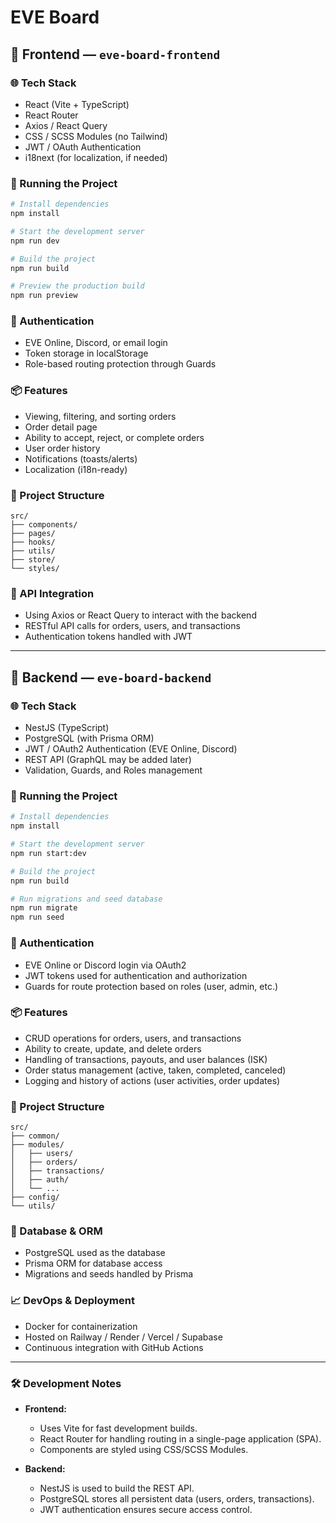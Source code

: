 
# EVE Board

## 🧩 Frontend — `eve-board-frontend`

### 🌐 Tech Stack
- React (Vite + TypeScript)
- React Router
- Axios / React Query
- CSS / SCSS Modules (no Tailwind)
- JWT / OAuth Authentication
- i18next (for localization, if needed)

### 🚀 Running the Project

```bash
# Install dependencies
npm install

# Start the development server
npm run dev

# Build the project
npm run build

# Preview the production build
npm run preview
```

### 🔐 Authentication
- EVE Online, Discord, or email login
- Token storage in localStorage
- Role-based routing protection through Guards

### 📦 Features
- Viewing, filtering, and sorting orders
- Order detail page
- Ability to accept, reject, or complete orders
- User order history
- Notifications (toasts/alerts)
- Localization (i18n-ready)

### 📁 Project Structure

```
src/
├── components/
├── pages/
├── hooks/
├── utils/
├── store/
└── styles/
```

### 🔄 API Integration
- Using Axios or React Query to interact with the backend
- RESTful API calls for orders, users, and transactions
- Authentication tokens handled with JWT

---

## 🧩 Backend — `eve-board-backend`

### 🌐 Tech Stack
- NestJS (TypeScript)
- PostgreSQL (with Prisma ORM)
- JWT / OAuth2 Authentication (EVE Online, Discord)
- REST API (GraphQL may be added later)
- Validation, Guards, and Roles management

### 🚀 Running the Project

```bash
# Install dependencies
npm install

# Start the development server
npm run start:dev

# Build the project
npm run build

# Run migrations and seed database
npm run migrate
npm run seed
```

### 🔐 Authentication
- EVE Online or Discord login via OAuth2
- JWT tokens used for authentication and authorization
- Guards for route protection based on roles (user, admin, etc.)

### 📦 Features
- CRUD operations for orders, users, and transactions
- Ability to create, update, and delete orders
- Handling of transactions, payouts, and user balances (ISK)
- Order status management (active, taken, completed, canceled)
- Logging and history of actions (user activities, order updates)

### 📁 Project Structure

```
src/
├── common/
├── modules/
│   ├── users/
│   ├── orders/
│   ├── transactions/
│   ├── auth/
│   └── ...
├── config/
└── utils/
```

### 🔄 Database & ORM
- PostgreSQL used as the database
- Prisma ORM for database access
- Migrations and seeds handled by Prisma

### 📈 DevOps & Deployment
- Docker for containerization
- Hosted on Railway / Render / Vercel / Supabase
- Continuous integration with GitHub Actions

---

### 🛠️ Development Notes

- **Frontend:** 
  - Uses Vite for fast development builds.
  - React Router for handling routing in a single-page application (SPA).
  - Components are styled using CSS/SCSS Modules.
  
- **Backend:** 
  - NestJS is used to build the REST API.
  - PostgreSQL stores all persistent data (users, orders, transactions).
  - JWT authentication ensures secure access control.

